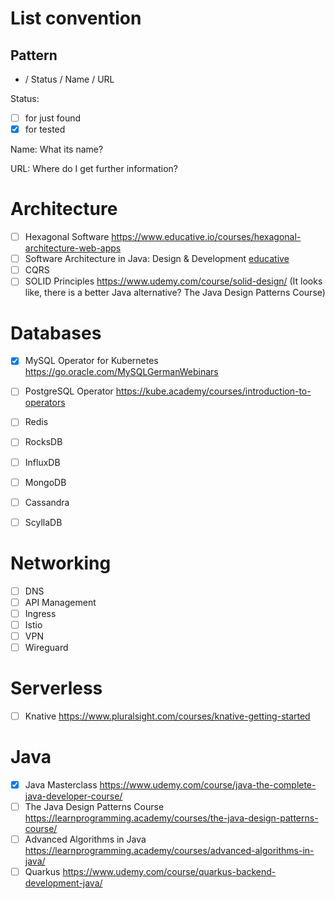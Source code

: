 # List convention

## Pattern

- / Status / Name / URL

Status:
- [ ] for just found
- [x] for tested

Name: What its name?

URL: Where do I get further information?

# Architecture

- [ ] Hexagonal Software https://www.educative.io/courses/hexagonal-architecture-web-apps
- [ ] Software Architecture in Java: Design & Development
[educative](https://www.educative.io/courses/software-architecture-in-java-design-development)
- [ ] CQRS
- [ ] SOLID Principles https://www.udemy.com/course/solid-design/ (It looks like, there is a better Java alternative? The Java Design Patterns Course)

# Databases

- [x] MySQL Operator for Kubernetes https://go.oracle.com/MySQLGermanWebinars
- [ ] PostgreSQL Operator https://kube.academy/courses/introduction-to-operators

- [ ] Redis
- [ ] RocksDB

- [ ] InfluxDB

- [ ] MongoDB

- [ ] Cassandra

- [ ] ScyllaDB

# Networking

- [ ] DNS
- [ ] API Management
- [ ] Ingress
- [ ] Istio
- [ ] VPN
- [ ] Wireguard

# Serverless

- [ ] Knative https://www.pluralsight.com/courses/knative-getting-started

# Java

- [x] Java Masterclass https://www.udemy.com/course/java-the-complete-java-developer-course/
- [ ] The Java Design Patterns Course https://learnprogramming.academy/courses/the-java-design-patterns-course/
- [ ] Advanced Algorithms in Java https://learnprogramming.academy/courses/advanced-algorithms-in-java/
- [ ] Quarkus https://www.udemy.com/course/quarkus-backend-development-java/
